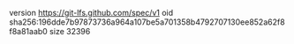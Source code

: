 version https://git-lfs.github.com/spec/v1
oid sha256:196dde7b97873736a964a107be5a701358b4792707130ee852a62f8f8a81aab0
size 32396
